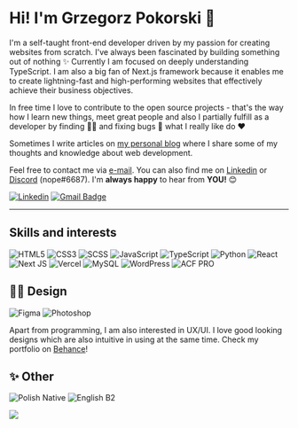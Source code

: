 <!--
**grzegorzpokorski/grzegorzpokorski** is a ✨ _special_ ✨ repository because its `README.md` (this file) appears on your GitHub profile.

Here are some ideas to get you started:

- 🔭 I’m currently working on ...
- 🌱 I’m currently learning ...
- 👯 I’m looking to collaborate on ...
- 🤔 I’m looking for help with ...
- 💬 Ask me about ...
- 📫 How to reach me: ...
- 😄 Pronouns: ...
- ⚡ Fun fact: ...
-->

# Hi! I'm Grzegorz Pokorski 👋
I'm a self-taught front-end developer driven by my passion for creating websites from scratch. I've always been fascinated by building something out of nothing ✨
Currently I am focused on deeply understanding TypeScript. I am also a big fan of Next.js framework because it enables me to create lightning-fast and high-performing websites that effectively achieve their business objectives.

In free time I love to contribute to the open source projects - that's the way how I learn new things, meet great people and also I partially fulfill as a developer by finding 🕵️‍♂️ and fixing bugs 🐛 what I really like do ♥️

Sometimes I write articles on [my personal blog](https://grzegorzpokorski.pl/blog/) where I share some of my thoughts and knowledge about web development.

Feel free to contact me via [e-mail](mailto:mr.pokorski@gmail.com). You can also find me on [Linkedin](https://www.linkedin.com/in/grzegorz-pokorski/) or [Discord](https://discord.com/) (nope#6687). I'm **always happy** to hear from **YOU!** 😊

[![Linkedin](https://img.shields.io/badge/-LinkedIn-blue?style=flat-square&logo=Linkedin&logoColor=white&link=https://www.linkedin.com/in/patrykbunix/)](https://www.linkedin.com/in/grzegorz-pokorski/)
[![Gmail Badge](https://img.shields.io/badge/-Gmail-c14438?style=flat-square&logo=Gmail&logoColor=white&link=mailto:patrykbunix@gmail.com)](mailto:mr.pokorski@gmail.com)

---

## Skills and interests

![HTML5](https://img.shields.io/badge/html5-%23E34F26.svg?style=for-the-badge&logo=html5&logoColor=white)
![CSS3](https://img.shields.io/badge/css3-%231572B6.svg?style=for-the-badge&logo=css3&logoColor=white)
![SCSS](https://img.shields.io/badge/Sass-logo?style=for-the-badge&logo=Sass&logoColor=white&color=CC6699)
![JavaScript](https://img.shields.io/badge/javascript-logo?style=for-the-badge&logo=JavaScript&logoColor=black&color=F7DF1E)
![TypeScript](https://img.shields.io/badge/typescript-%23007ACC.svg?style=for-the-badge&logo=typescript&logoColor=white)
![Python](https://img.shields.io/badge/python-3670A0?style=for-the-badge&logo=python&logoColor=ffdd54)
![React](https://img.shields.io/badge/react-%2320232a.svg?style=for-the-badge&logo=react&logoColor=%2361DAFB)
![Next JS](https://img.shields.io/badge/Next-black?style=for-the-badge&logo=next.js&logoColor=white)
![Vercel](https://img.shields.io/badge/vercel-%23000000.svg?style=for-the-badge&logo=vercel&logoColor=white)
![MySQL](https://img.shields.io/badge/mysql-%2300f.svg?style=for-the-badge&logo=mysql&logoColor=white)
![WordPress](https://img.shields.io/badge/wordpress-logo?style=for-the-badge&logo=wordpress&logoColor=white&color=21759B)
![ACF PRO](https://img.shields.io/badge/acf&nbsp;pro-logo?style=for-the-badge&logo=acfpro&logoColor=white&color=00e4bc)

## 👨‍🎨 Design
![Figma](https://img.shields.io/badge/figma-%23F24E1E.svg?style=for-the-badge&logo=figma&logoColor=white)
![Photoshop](https://img.shields.io/badge/photoshop-logo?style=for-the-badge&logo=adobephotoshop&logoColor=white&color=31A8FF)

Apart from programming, I am also interested in UX/UI. I love good looking designs which are also intuitive in using at the same time. Check my portfolio on [Behance](https://www.behance.net/grzegorzpokorski)!

## ✨ Other
![Polish Native](https://img.shields.io/badge/%F0%9F%87%B5%F0%9F%87%B1Polish-native-blue?style=for-the-badge) ![English B2](https://img.shields.io/badge/%F0%9F%87%AC%F0%9F%87%A7English-B2-blue?style=for-the-badge)

![](https://komarev.com/ghpvc/?username=grzegorzpokorski&style=flat-square)

<!--
### Html
I write semantic and accesible HTML to make people use webapps effectively

### Typescript
In order to achieve code quality and benefit from typy checking I use Typescript in most of the projects

### React
I use React from begining of my carreer along with range of libraries: state managment, animations and server-side

### NodeJs
I have solid knowledge how to use REST API as well as graphql schemas along with testing in Jest and Cypress

### Git
I use git workflow and code reviews to achieve high standard of quality

### Framer and Figma
I can make project mockups and then turn it into live using FramerX
-->
